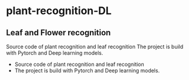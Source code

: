# plant-recognition-DL

## Leaf and Flower recognition
Source code of plant recognition and leaf recognition
The project is build with Pytorch and Deep learning models.

- Source code of plant recognition and leaf recognition
- The project is build with Pytorch and Deep learning models.
